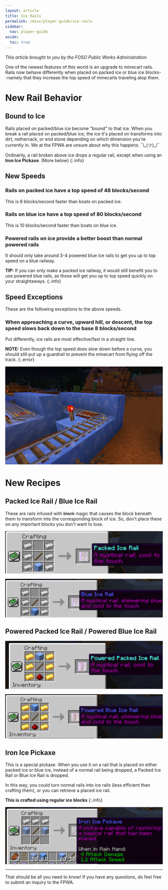 ```yaml
---
layout: article
title: Ice Rails
permalink: /misc/player-guide/ice-rails
sidebar:
  nav: player-guide
aside:
  toc: true
---
```


_This article brought to you by the FOSO Public Works Administration_

One of the newest features of this world is an upgrade to minecart rails. Rails now behave differently when placed on packed ice or blue ice blocks--namely that they increase the top speed of minecarts traveling atop them.

# New Rail Behavior

## Bound to Ice

Rails placed on packed/blue ice become "bound" to that ice. When you break a rail placed on packed/blue ice, the ice it's placed on transforms into dirt, netherrack, or end stone depending on which dimension you're currently in. We at the FPWA are unsure about why this happens. ¯\\\_(ツ)\_/¯

Ordinarily, a rail broken above ice drops a regular rail, except when using an **Iron Ice Pickaxe**. (More below)
{:.info}

## New Speeds

### Rails on packed ice have a top speed of 48 blocks/second

This is 8 blocks/second faster than boats on packed ice.

### Rails on blue ice have a top speed of 80 blocks/second

This is 10 blocks/second faster than boats on blue ice.

### Powered rails on ice provide a better boost than normal powered rails

It should only take around 3-4 powered blue ice rails to get you up to top speed on a blue railway.

**TIP:** If you can only make a packed ice railway, it would still benefit you to use powered blue rails, as those will get you up to top speed quickly on your straightaways.
{:.info}

## Speed Exceptions

These are the following exceptions to the above speeds.

### When approaching a curve, upward hill, or descent, the top speed slows back down to the base 8 blocks/second

Put differently, ice rails are most effective/fast in a straight line.

**NOTE:** Even though the top speed does slow down before a curve, you should still put up a guardrail to prevent the minecart from flying off the track.
{:.error}

![](/post-assets/misc/player-guide/rail-curve.png)

# New Recipes

## Packed Ice Rail / Blue Ice Rail

These are rails infused with ~~black~~ magic that causes the block beneath them to transform into the corresponding block of ice. So, don't place these on any important blocks you don't want to lose.

![](/post-assets/misc/player-guide/packed-ice-rail.png)

![](/post-assets/misc/player-guide/blue-ice-rail.png)

## Powered Packed Ice Rail / Powered Blue Ice Rail

![](/post-assets/misc/player-guide/powered-packed-ice-rail.png)

![](/post-assets/misc/player-guide/powered-blue-ice-rail.png)

## Iron Ice Pickaxe

This is a special pickaxe. When you use it on a rail that is placed on either packed ice or blue ice, instead of a normal rail being dropped, a Packed Ice Rail or Blue Ice Rail is dropped.

In this way, you could turn normal rails into ice rails (less efficient than crafting them), or you can retrieve a placed ice rail.

**This is crafted using regular ice blocks**
{:.info}

![](/post-assets/misc/player-guide/iron-ice-pickaxe.png)

---

That should be all you need to know! If you have any questions, do feel free to submit an inquiry to the FPWA.
